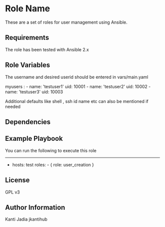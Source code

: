 Role Name
=========

These are a set of roles for user management using Ansible.

Requirements
------------
The role has been tested with Ansible 2.x


Role Variables
--------------
The username and desired userid should be entered in vars/main.yaml

myusers :
    - name: 'testuser1'
      uid: 10001 
    - name: 'testuser2'
      uid: 10002
    - name: 'testuser3'
      uid: 10003



Additional defaults like shell , ssh id name etc can also be mentioned if needed


Dependencies
------------

Example Playbook
----------------
You can run the following to execute this role

---
- hosts: test
  roles:
      - { role: user_creation }

License
-------

GPL v3

Author Information
------------------
Kanti Jadia jkantihub

